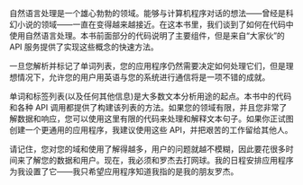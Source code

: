 自然语言处理是一个雄心勃勃的领域。能够与计算机程序对话的想法——曾经是科幻小说的领域——一直在变得越来越接近。在这本书里，我们谈到了如何在代码中使用自然语言处理。本书前面部分的代码说明了主要组件，但是来自“大家伙”的 API 服务提供了实现这些概念的快速方法。

一旦您解析并标记了单词列表，您的应用程序仍然需要决定如何处理它们，但是理想情况下，允许您的用户用英语与您的系统进行通信将是一项不错的成就。

单词和标签列表(以及任何其他信息)是大多数文本分析用途的起点。本书中的代码和各种 API 调用都提供了构建该列表的方法。如果您的领域有限，并且您非常了解数据和响应，您可以使用这里有限的代码来处理和解释文本句子。如果你正试图创建一个更通用的应用程序，我建议使用这些 API，并把艰苦的工作留给其他人。

请记住，您对您的域和使用了解得越多，用户的问题就越不模糊，因此要花很多时间来了解您的数据和用户。现在，我必须和罗杰去打网球。我的日程安排应用程序为我设置了它——我只希望应用程序知道我指的是我的朋友罗杰。